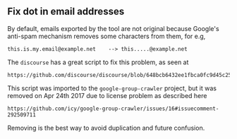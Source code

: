 
## Fix dot in email addresses

By default, emails exported by the tool are not original because
Google's anti-spam mechanism removes some characters from them, for e.g,

    this.is.my.email@example.net    --> this.....@example.net

The `discourse` has a great script to fix this problem, as seen at

    https://github.com/discourse/discourse/blob/648bcb6432ee1fbca0fc9d45c25c3d114f2a0892/script/import_scripts/mbox.rb

This script was imported to the `google-group-crawler` project, but it
was removed on Apr 24th 2017 due to license problem as described here

    https://github.com/icy/google-group-crawler/issues/16#issuecomment-292509711

Removing is the best way to avoid duplication and future confusion.
